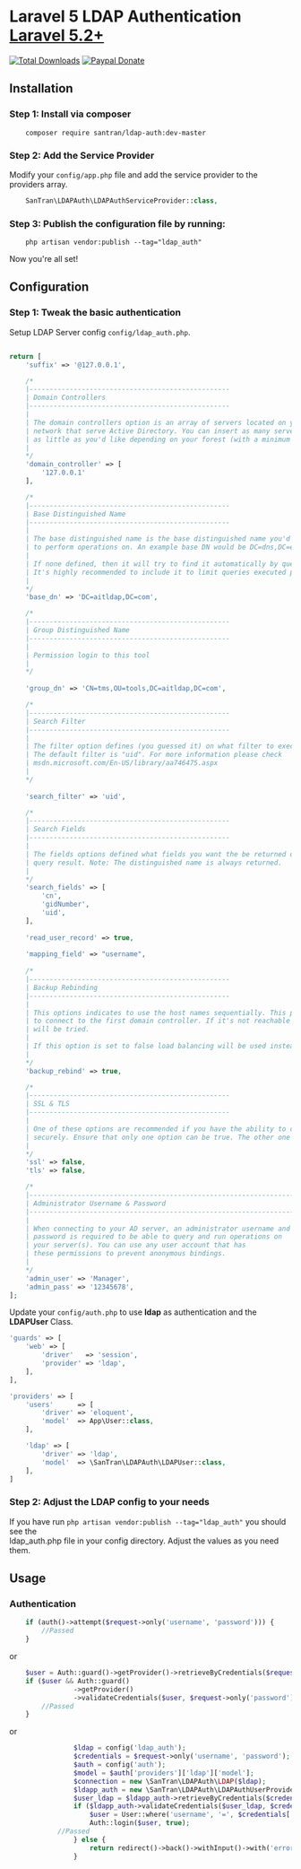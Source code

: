 Laravel 5 LDAP Authentication [Laravel 5.2+](http://laravel.com/)  
======================

[![Total Downloads](https://img.shields.io/packagist/dt/santran/ldap-auth.svg)](https://packagist.org/packages/santran/ldap-auth)
[![Paypal Donate](https://www.paypalobjects.com/en_US/i/btn/btn_donate_SM.gif)](http://paypal.me/MrSanTran)

## Installation

### Step 1: Install via composer
```
    composer require santran/ldap-auth:dev-master
```

### Step 2: Add the Service Provider

Modify your `config/app.php` file and add the service provider to the providers array.

```php
    SanTran\LDAPAuth\LDAPAuthServiceProvider::class,
```

### Step 3: Publish the configuration file by running:

```
    php artisan vendor:publish --tag="ldap_auth"
```

Now you're all set!

## Configuration

### Step 1: Tweak the basic authentication

Setup LDAP Server config `config/ldap_auth.php`.

```php

return [
    'suffix' => '@127.0.0.1',

    /*
    |--------------------------------------------------
    | Domain Controllers
    |--------------------------------------------------
    |
    | The domain controllers option is an array of servers located on your
    | network that serve Active Directory. You can insert as many servers or
    | as little as you'd like depending on your forest (with a minimum of one).
    |
    */
    'domain_controller' => [
        '127.0.0.1'
    ],

    /*
    |--------------------------------------------------
    | Base Distinguished Name
    |--------------------------------------------------
    |
    | The base distinguished name is the base distinguished name you'd like
    | to perform operations on. An example base DN would be DC=dns,DC=example,DC=local.
    |
    | If none defined, then it will try to find it automatically by querying your server.
    | It's highly recommended to include it to limit queries executed per request.
    |
    */
    'base_dn' => 'DC=aitldap,DC=com',

    /*
    |--------------------------------------------------
    | Group Distinguished Name
    |--------------------------------------------------
    |
    | Permission login to this tool
    |
    */
    
    'group_dn' => 'CN=tms,OU=tools,DC=aitldap,DC=com',

    /*
    |--------------------------------------------------
    | Search Filter
    |--------------------------------------------------
    |
    | The filter option defines (you guessed it) on what filter to execute a query on.
    | The default filter is "uid". For more information please check
    | msdn.microsoft.com/En-US/library/aa746475.aspx
    |
    */
    
    'search_filter' => 'uid',

    /*
    |--------------------------------------------------
    | Search Fields
    |--------------------------------------------------
    |
    | The fields options defined what fields you want the be returned on a successful
    | query result. Note: The distinguished name is always returned.
    |
    */
    'search_fields' => [
        'cn',
        'gidNumber',
        'uid',
    ],
    
    'read_user_record' => true,
    
    'mapping_field' => "username",
    
    /*
    |--------------------------------------------------
    | Backup Rebinding
    |--------------------------------------------------
    |
    | This options indicates to use the host names sequentially. This package will try
    | to connect to the first domain controller. If it's not reachable the next DC
    | will be tried.
    |
    | If this option is set to false load balancing will be used instead for multiple DC.
    |
    */
    'backup_rebind' => true,

    /*
    |--------------------------------------------------
    | SSL & TLS
    |--------------------------------------------------
    |
    | One of these options are recommended if you have the ability to connect to your server
    | securely. Ensure that only one option can be true. The other one must be false.
    |
    */
    'ssl' => false,
    'tls' => false,

    /*
    |--------------------------------------------------------------------------
    | Administrator Username & Password
    |--------------------------------------------------------------------------
    |
    | When connecting to your AD server, an administrator username and
    | password is required to be able to query and run operations on
    | your server(s). You can use any user account that has
    | these permissions to prevent anonymous bindings.
    |
    */
    'admin_user' => 'Manager',
    'admin_pass' => '12345678',
];
```


Update your `config/auth.php` to use **ldap** as authentication and the **LDAPUser** Class.

```php
'guards' => [
  	'web' => [
  		'driver'   => 'session',
  		'provider' => 'ldap',
	],
],

'providers' => [
	'users'      => [
		'driver' => 'eloquent',
		'model'  => App\User::class,
	],

	'ldap' => [
		'driver' => 'ldap',
		'model'  => \SanTran\LDAPAuth\LDAPUser::class,
	],
]
```


### Step 2: Adjust the LDAP config to your needs

If you have run `php artisan vendor:publish --tag="ldap_auth"` you should see the  
ldap_auth.php file in your config directory. Adjust the values as you need them.

## Usage

### Authentication
```php
    if (auth()->attempt($request->only('username', 'password'))) {
        //Passed
    }
```
or
```php
    $user = Auth::guard()->getProvider()->retrieveByCredentials($request->only('username', 'password'));
    if ($user && Auth::guard()
                ->getProvider()
                ->validateCredentials($user, $request->only('password')) && Auth::login($user)) {
        //Passed
    }
```
or
```php
                $ldap = config('ldap_auth');
                $credentials = $request->only('username', 'password');
                $auth = config('auth');
                $model = $auth['providers']['ldap']['model'];
                $connection = new \SanTran\LDAPAuth\LDAP($ldap);
                $ldapp_auth = new \SanTran\LDAPAuth\LDAPAuthUserProvider($connection, $model);
                $user_ldap = $ldapp_auth->retrieveByCredentials($credentials);
                if ($ldapp_auth->validateCredentials($user_ldap, $credentials)) {
                    $user = User::where('username', '=', $credentials['username'])->first();
                    Auth::login($user, true);
		    //Passed
                } else {
                    return redirect()->back()->withInput()->with('error', trans('message.failed'));
                }
```

